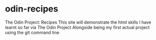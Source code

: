 # odin-recipes
The Odin Project: Recipes 
This site will demonstrate the html skills I have learnt so far
via The Odin Project 
Alongside being my first actual project using the git command line